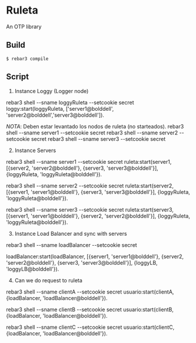 Ruleta
=====

An OTP library

Build
-----

    $ rebar3 compile


Script
-------

1) Instance Loggy (Logger node)


rebar3 shell --sname loggyRuleta --setcookie secret
loggy:start(loggyRuleta, ['server1@bolddell', 'server2@bolddell','server3@bolddell']).

*NOTA*: Deben estar levantado los nodos de ruleta (no starteados).
    rebar3 shell --sname server1 --setcookie secret
    rebar3 shell --sname server2 --setcookie secret
    rebar3 shell --sname server3 --setcookie secret

2) Instance Servers

rebar3 shell --sname server1 --setcookie secret
ruleta:start(server1, [{server2, 'server2@bolddell'}, {server3, 'server3@bolddell'}], {loggyRuleta, 'loggyRuleta@bolddell'}).

rebar3 shell --sname server2 --setcookie secret
ruleta:start(server2, [{server1, 'server1@bolddell'}, {server3, 'server3@bolddell'}], {loggyRuleta, 'loggyRuleta@bolddell'}).

rebar3 shell --sname server3 --setcookie secret
ruleta:start(server3, [{server1, 'server1@bolddell'}, {server2, 'server2@bolddell'}], {loggyRuleta, 'loggyRuleta@bolddell'}).

3) Instance Load Balancer and sync with servers

rebar3 shell --sname loadBalancer --setcookie secret

loadBalancer:start(loadBalancer, [{server1, 'server1@bolddell'}, {server2, 'server2@bolddell'}, {server3, 'server3@bolddell'}], {loggyLB, 'loggyLB@bolddell'}).

4) Can we do request to ruleta

rebar3 shell --sname clientA --setcookie secret
usuario:start(clientA, {loadBalancer, 'loadBalancer@bolddell'}).

rebar3 shell --sname clientB --setcookie secret
usuario:start(clientB, {loadBalancer, 'loadBalancer@bolddell'}).

rebar3 shell --sname clientC --setcookie secret
usuario:start(clientC, {loadBalancer, 'loadBalancer@bolddell'}).